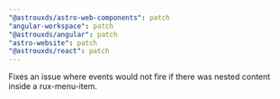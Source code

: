 ```yaml
---
"@astrouxds/astro-web-components": patch
"angular-workspace": patch
"@astrouxds/angular": patch
"astro-website": patch
"@astrouxds/react": patch
---
```


Fixes an issue where events would not fire if there was nested content inside a rux-menu-item.
